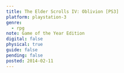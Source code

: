 ```yaml
---
title: The Elder Scrolls IV: Oblivion [PS3]
platform: playstation-3
genre:
  - rpg
note: Game of the Year Edition
digital: false
physical: true
guide: false
pending: false
posted: 2014-02-11
---
```

